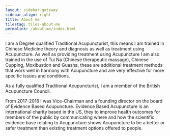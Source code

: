 ```yaml
---
layout: sidebar-gateway
sidebar_align: right
title: About me
tilestag: tiles-about-me
permalink: /about-me/index.html
---
```


<p>I am a Degree qualified Traditional Acupuncturist, this means I am trained in Chinese Medicine theory and diagnosis as well as treatment using Acupuncture. As well as providing treatment using Acupuncture I am also trained in the use of Tui Na (Chinese therapeutic massage), Chinese Cupping, Moxibustion and Guasha, these are additional treatment methods that work well in harmony with Acupuncture and are very effective for more specific issues and conditions.
</p>

<p>
As a fully qualified Traditional Acupuncturist, I am a member of the British Acupuncture Council. 
</p>

<p>
From 2017-2018 I was Vice-Chairman and a founding director on the board of Evidence Based Acupuncture.
Evidence Based Acupuncture is  an international charity based in the US, they to improve health outcomes for members of the public by communicating where and how the scientific evidence base relating to Acupuncture shows Acupuncture to be a better or safer treatment than existing treatment options offered to people.
</p>


